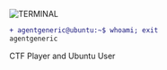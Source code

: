 ![TERMINAL](https://www.bram.us/wordpress/wp-content/uploads/2017/12/svg-term-cli.gif)

```diff
+ agentgeneric@ubuntu:~$ whoami; exit
agentgeneric
```
CTF Player and Ubuntu User
